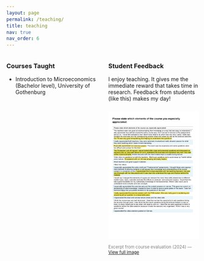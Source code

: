 ```yaml
---
layout: page
permalink: /teaching/
title: teaching
nav: true
nav_order: 6
---
```


<div style="display: flex; align-items: flex-start; gap: 30px;">

  <!-- Left column -->
  <div style="flex: 1;" markdown="1">

### Courses Taught
- Introduction to Microeconomics (Bachelor level), University of Gothenburg  

  </div>

  <!-- Right column -->
  <div style="flex: 1;" markdown="1">

### Student Feedback
I enjoy teaching. It gives me the immediate reward that takes time in research. Feedback from students (like this) makes my day!

<img src="/assets/img/course_evaluation.png" alt="Student feedback" style="max-width:400px; width:100%; margin-top:10px;">

<p style="font-size:0.8em; color:gray;">
  Excerpt from course evaluation (2024) — 
  <a href="/assets/img/course_evaluation.png" target="_blank">View full image</a>
</p>

  </div>

</div>
